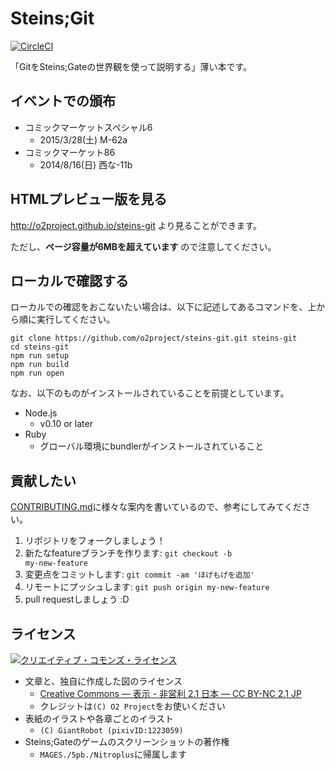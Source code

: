 Steins;Git
===========

[![CircleCI](https://circleci.com/gh/o2project/steins-git.svg?style=svg&circle-token=de169eedf1024803e57569d75b18cf82e8d87330)](https://circleci.com/gh/o2project/steins-git)

「GitをSteins;Gateの世界観を使って説明する」薄い本です。

## イベントでの頒布

- コミックマーケットスペシャル6
  - 2015/3/28(土) M-62a
- コミックマーケット86
  - 2014/8/16(日) 西な-11b

## HTMLプレビュー版を見る

http://o2project.github.io/steins-git より見ることができます。

ただし、**ページ容量が6MBを超えています** ので注意してください。

## ローカルで確認する

ローカルでの確認をおこないたい場合は、以下に記述してあるコマンドを、上から順に実行してください。

```
git clone https://github.com/o2project/steins-git.git steins-git
cd steins-git
npm run setup
npm run build
npm run open
```

なお、以下のものがインストールされていることを前提としています。

- Node.js
  - v0.10 or later
- Ruby
  - グローバル環境にbundlerがインストールされていること

## 貢献したい

[CONTRIBUTING.md](CONTRIBUTING.md "CONTRIBUTING.md")に様々な案内を書いているので、参考にしてみてください。

1. リポジトリをフォークしましょう！
2. 新たなfeatureブランチを作ります: <code>git checkout -b my-new-feature</code>
3. 変更点をコミットします: `git commit -am 'ほげもげを追加'`
4. リモートにプッシュします: `git push origin my-new-feature`
5. pull requestしましょう :D

## ライセンス

<a rel="license" href="http://creativecommons.org/licenses/by-nc/2.1/jp/"><img alt="クリエイティブ・コモンズ・ライセンス" style="border-width:0" src="https://i.creativecommons.org/l/by-nc/2.1/jp/88x31.png" /></a>

- 文章と、独自に作成した図のライセンス
  - <a rel="license" href="http://creativecommons.org/licenses/by-nc/2.1/jp/">Creative Commons — 表示 - 非営利 2.1 日本 — CC BY-NC 2.1 JP</a>
  - クレジットは`(C) O2 Project`をお使いください
- 表紙のイラストや各章ごとのイラスト
  - `(C) GiantRobot (pixivID:1223059)`
- Steins;Gateのゲームのスクリーンショットの著作権
  - `MAGES./5pb./Nitroplus`に帰属します
